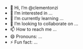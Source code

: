 - 👋 Hi, I’m @clementonzi
- 👀 I’m interested in ...
- 🌱 I’m currently learning ...
- 💞️ I’m looking to collaborate on ...
- 📫 How to reach me ...
- 😄 Pronouns: ...
- ⚡ Fun fact: ...

<!---
clementonzi/clementonzi is a ✨ special ✨ repository because its `README.md` (this file) appears on your GitHub profile.
You can click the Preview link to take a look at your changes.
--->
